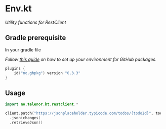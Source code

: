 # Env.kt

_Utility functions for RestClient_

## Gradle prerequisite

In your gradle file

_Follow [this guide](https://github.com/testersen/no.ghpkg) on how to set up your environment for GitHub packages._

```kt
plugins {
	id("no.ghpkg") version "0.3.3"
}
```

## Usage

<!-- @formatter:off -->
```kt
import no.telenor.kt.restclient.*

client.patch("https://jsonplaceholder.typicode.com/todos/{todoId}", todoId)
  .json(changes)
  .retrieveJson()
```
<!-- @formatter:on -->
